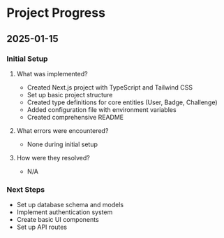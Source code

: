 # Project Progress

## 2025-01-15

### Initial Setup
1. What was implemented?
   - Created Next.js project with TypeScript and Tailwind CSS
   - Set up basic project structure
   - Created type definitions for core entities (User, Badge, Challenge)
   - Added configuration file with environment variables
   - Created comprehensive README

2. What errors were encountered?
   - None during initial setup

3. How were they resolved?
   - N/A

### Next Steps
- Set up database schema and models
- Implement authentication system
- Create basic UI components
- Set up API routes

